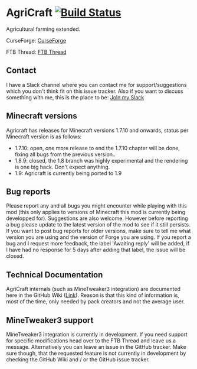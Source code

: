 # AgriCraft [![Build Status](https://travis-ci.org/InfinityRaider/AgriCraft.svg?branch=master)](https://travis-ci.org/InfinityRaider/AgriCraft)

Agricultural farming extended. 

CurseForge: [CurseForge](http://minecraft.curseforge.com/mc-mods/225635-agricraft)

FTB Thread: [FTB Thread](http://forum.feed-the-beast.com/threads/1-7-10-agricraft.50964/)

## Contact
I have a Slack channel where you can contact me for support/suggestions which you don't think fit on this issue tracker. Also if you want to discuss something with me, this is the place to be: [Join my Slack](https://join-infinityraider-slack.herokuapp.com)

## Minecraft versions
Agricraft has releases for Minecraft versions 1.7.10 and onwards, status per Minecraft version is as follows:
 - 1.7.10: open, one more release to end the 1.7.10 chapter will be done, fixing all bugs from the previous version..
 - 1.8.9: closed, the 1.8 branch was highly experimental and the rendering is one big hack. Don't expect anything.
 - 1.9: Agricraft is currently being ported to 1.9

## Bug reports

Please report any and all bugs you might encounter while playing with this mod (this only applies to versions of Minecraft this mod is currently being developped for). Suggestions are also welcome.
However before reporting a bug please update to the latest version of the mod to see if it still persists.
If you want to post bug reports for older versions, make sure to tell me what version you are using and the version of Forge you are using.
If you report a bug and I request more feedback, the label 'Awaiting reply' will be added, if I have had no response for 5 days after adding that label, the issue will be closed. 


## Technical Documentation

AgriCraft internals (such as MineTweaker3 integration) are documented here in the GitHub Wiki
([Link](https://github.com/InfinityRaider/AgriCraft/wiki)). Reason is that
this kind of information is, most of the time, only needed by pack creators and not the average user.


## MineTweaker3 support

MineTweaker3 integration is currently in development. If you need support for specific modifications head over
to the FTB Thread and leave us a message. Alternatively you can leave an issue in the GitHub tracker. Make sure though, that the
requested feature is not currently in development by checking the GitHub Wiki and / or the GitHub issue tracker.


